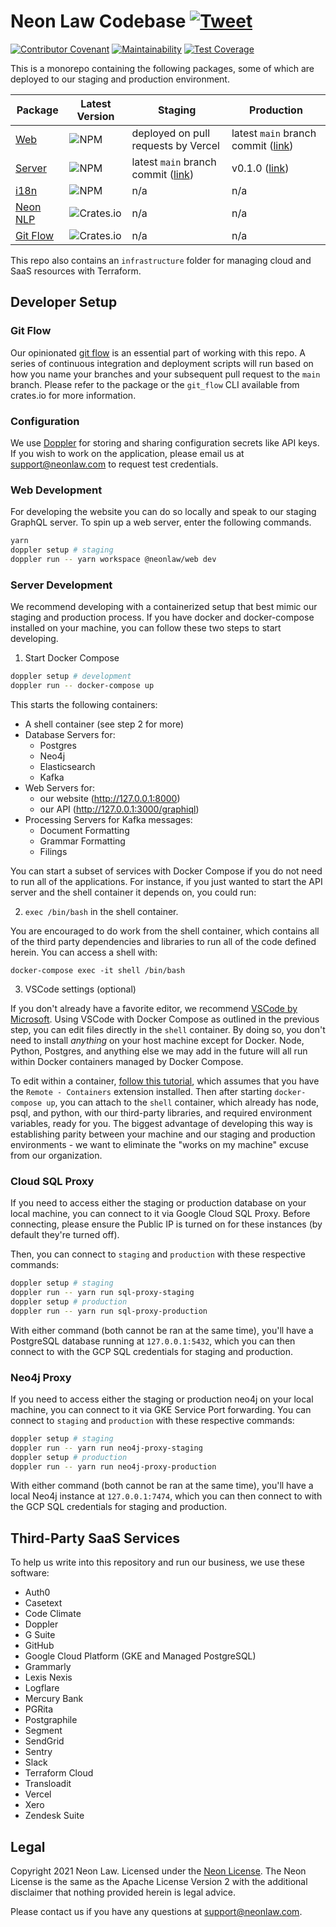 # Neon Law Codebase [![Tweet](https://img.shields.io/twitter/url/http/shields.io.svg?style=social)](https://twitter.com/intent/tweet?text=Legaltech%20in%20the%20open.%20Check%20out%20%40NeonLaw%27s%20codebase%20repository%20for%20software%20and%20legal%20writing.&url=https://github.com/neonlaw/codebase)

[![Contributor Covenant](https://img.shields.io/badge/Contributor%20Covenant-v2.0%20adopted-ff69b4.svg)](CODE_OF_CONDUCT.md)
[![Maintainability](https://api.codeclimate.com/v1/badges/6e1cdb1d024d0f092903/maintainability)](https://codeclimate.com/github/NeonLaw/codebase/maintainability)
[![Test Coverage](https://api.codeclimate.com/v1/badges/6e1cdb1d024d0f092903/test_coverage)](https://codeclimate.com/github/NeonLaw/codebase/test_coverage)

This is a monorepo containing the following packages, some of which are
deployed to our staging and production environment.

|Package|Latest Version|Staging|Production|
|-------|--------------|-----------|-------|
|[Web](./web)|![NPM](https://img.shields.io/npm/v/@neonlaw/web)|deployed on pull requests by Vercel|latest `main` branch commit ([link](https://www.neonlaw.com))|
|[Server](./server)|![NPM](https://img.shields.io/npm/v/@neonlaw/server)|latest `main` branch commit ([link](https://api.neonlaw.net/graphiql))|v0.1.0 ([link](https://api.neonlaw.com))|
|[i18n](./i18n)|![NPM](https://img.shields.io/npm/v/@neonlaw/i18n)|n/a|n/a|
|[Neon NLP](./neon_nlp)|![Crates.io](https://img.shields.io/crates/v/neon_nlp)|n/a|n/a|
|[Git Flow](./git_flow)|![Crates.io](https://img.shields.io/crates/v/git_flow)|n/a|n/a|

This repo also contains an `infrastructure` folder for managing cloud and
SaaS resources with Terraform.

## Developer Setup

### Git Flow

Our opinionated [git flow](./git_flow) is an essential part of working with this
repo. A series of continuous integration and deployment scripts will run
based on how you name your branches and your subsequent pull request to the
`main` branch. Please refer to the package or the `git_flow` CLI available from
crates.io for more information.

### Configuration

We use [Doppler](https://www.doppler.com/) for storing and sharing configuration
secrets like API keys. If you wish to work on the application, please email us
at support@neonlaw.com to request test credentials.

### Web Development

For developing the website you can do so locally and speak to our staging
GraphQL server. To spin up a web server, enter the following commands.

```bash
yarn
doppler setup # staging
doppler run -- yarn workspace @neonlaw/web dev
```

### Server Development

We recommend developing with a containerized setup that best mimic our staging
and production process. If you have docker and docker-compose installed on
your machine, you can follow these two steps to start developing.

1. Start Docker Compose

```bash
doppler setup # development
doppler run -- docker-compose up
```

This starts the following containers:

- A shell container (see step 2 for more)
- Database Servers for:
  - Postgres
  - Neo4j
  - Elasticsearch
  - Kafka
- Web Servers for:
  - our website (http://127.0.0.1:8000)
  - our API (http://127.0.0.1:3000/graphiql)
- Processing Servers for Kafka messages:
  - Document Formatting
  - Grammar Formatting
  - Filings

You can start a subset of services with Docker Compose if you do not need to
run all of the applications. For instance, if you just wanted to start the
API server and the shell container it depends on, you could run:

2. `exec /bin/bash` in the shell container.

You are encouraged to do work from the shell container, which contains all of
the third party dependencies and libraries to run all of the code defined
herein. You can access a shell with:

```
docker-compose exec -it shell /bin/bash
```

3. VSCode settings (optional)

If you don't already have a favorite editor, we recommend [VSCode by
Microsoft](https://code.visualstudio.com/). Using VSCode with Docker Compose
as outlined in the previous step, you can edit files directly in the `shell`
container. By doing so, you don't need to install _anything_ on your host
machine except for Docker. Node, Python, Postgres, and anything else we
may add in the future will all run within Docker containers managed by Docker
Compose.

To edit within a container, [follow this
tutorial](https://code.visualstudio.com/docs/remote/containers), which
assumes that you have the `Remote - Containers` extension installed. Then
after starting `docker-compose up`, you can attach to the `shell` container,
which already has node, psql, and python, with our third-party libraries, and
required environment variables, ready for you. The biggest advantage of
developing this way is establishing parity between your machine and our
staging and production environments - we want to eliminate the "works on my
machine" excuse from our organization.

### Cloud SQL Proxy

If you need to access either the staging or production database on your local
machine, you can connect to it via Google Cloud SQL Proxy. Before connecting,
please ensure the Public IP is turned on for these instances (by default they're
turned off).

Then, you can connect to `staging` and `production` with these respective
commands:

```bash
doppler setup # staging
doppler run -- yarn run sql-proxy-staging
doppler setup # production
doppler run -- yarn run sql-proxy-production
```

With either command (both cannot be ran at the same time), you'll have a
PostgreSQL database running at `127.0.0.1:5432`, which you can then connect to
with the GCP SQL credentials for staging and production.

### Neo4j Proxy

If you need to access either the staging or production neo4j on your local
machine, you can connect to it via GKE Service Port forwarding. You can
connect to `staging` and `production` with these respective commands:

```bash
doppler setup # staging
doppler run -- yarn run neo4j-proxy-staging
doppler setup # production
doppler run -- yarn run neo4j-proxy-production
```

With either command (both cannot be ran at the same time), you'll have a
local Neo4j instance at `127.0.0.1:7474`, which you can then connect to with
the GCP SQL credentials for staging and production.


## Third-Party SaaS Services

To help us write into this repository and run our business, we use these
software:

- Auth0
- Casetext
- Code Climate
- Doppler
- G Suite
- GitHub
- Google Cloud Platform (GKE and Managed PostgreSQL)
- Grammarly
- Lexis Nexis
- Logflare
- Mercury Bank
- PGRita
- Postgraphile
- Segment
- SendGrid
- Sentry
- Slack
- Terraform Cloud
- Transloadit
- Vercel
- Xero
- Zendesk Suite

## Legal

Copyright 2021 Neon Law. Licensed under the [Neon License](LICENSE.md). The Neon
License is the same as the Apache License Version 2 with the additional
disclaimer that nothing provided herein is legal advice.

Please contact us if you have any questions at support@neonlaw.com.
